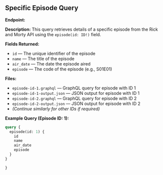 ## Specific Episode Query

**Endpoint:**

**Description:**
This query retrieves details of a specific episode from the Rick and Morty API using the `episode(id: ID!)` field.

**Fields Returned:**
- `id` — The unique identifier of the episode
- `name` — The title of the episode
- `air_date` — The date the episode aired
- `episode` — The code of the episode (e.g., S01E01)

**Files:**
- `episode-id-1.graphql` — GraphQL query for episode with ID 1
- `episode-id-1-output.json` — JSON output for episode with ID 1
- `episode-id-2.graphql` — GraphQL query for episode with ID 2
- `episode-id-2-output.json` — JSON output for episode with ID 2
- *(Continue similarly for other IDs if required)*

**Example Query (Episode ID: 1):**
```graphql
query {
  episode(id: 1) {
    id
    name
    air_date
    episode
  }
}

}


